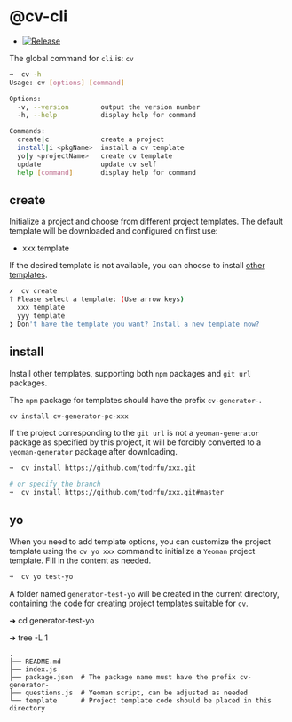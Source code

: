 # @cv-cli

+ [![Release](https://github.com/todrfu/cv-cli/actions/workflows/release.yml/badge.svg)](https://github.com/todrfu/cv-cli/actions/workflows/release.yml)

The global command for `cli` is: `cv`

```bash
➜  cv -h
Usage: cv [options] [command]

Options:
  -v, --version        output the version number
  -h, --help           display help for command

Commands:
  create|c             create a project
  install|i <pkgName>  install a cv template
  yo|y <projectName>   create cv template
  update               update cv self
  help [command]       display help for command
```

## create

Initialize a project and choose from different project templates. The default template will be downloaded and configured on first use:

- xxx template

If the desired template is not available, you can choose to install [other templates](#install).

```bash
✗  cv create
? Please select a template: (Use arrow keys)
  xxx template 
  yyy template 
❯ Don't have the template you want? Install a new template now?
```

## install

Install other templates, supporting both `npm` packages and `git url` packages.

The `npm` package for templates should have the prefix `cv-generator-`.

```bash
cv install cv-generator-pc-xxx
```

If the project corresponding to the `git url` is not a `yeoman-generator` package as specified by this project, it will be forcibly converted to a `yeoman-generator` package after downloading.

```bash
➜  cv install https://github.com/todrfu/xxx.git

# or specify the branch
➜  cv install https://github.com/todrfu/xxx.git#master
```

## yo

When you need to add template options, you can customize the project template using the `cv yo xxx` command to initialize a `Yeoman` project template. Fill in the content as needed.

```bash
➜  cv yo test-yo
```

A folder named `generator-test-yo` will be created in the current directory, containing the code for creating project templates suitable for `cv`.

➜  cd generator-test-yo

➜  tree -L 1

```plaintext
.
├── README.md
├── index.js
├── package.json  # The package name must have the prefix cv-generator-
├── questions.js  # Yeoman script, can be adjusted as needed
└── template      # Project template code should be placed in this directory
```
